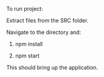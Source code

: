To run project:

Extract files from the SRC folder.

Navigate to the directory and:
1. npm install

2. npm start

This should bring up the application.